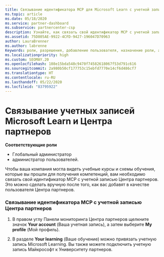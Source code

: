 ```yaml
---
title: Связывание идентификатора MCP для Microsoft Learn с учетной записью Центра партнеров
ms.topic: article
ms.date: 05/18/2020
ms.service: partner-dashboard
ms.subservice: partnercenter-csp
description: Узнайте, как связать свой идентификатор MCP с учетной записью Центра партнеров, чтобы ваша компания могла видеть учебные курсы и схемы обучения, которые вы прошли для получения компетенций.
ms.assetid: 75D805AE-9922-4CFD-9427-196047D70963
author: LauraBrenner
ms.author: labrenne
Keywords: роли, разрешения, добавление пользователя, назначение роли, администратор, агент, идентификатор MCP, Microsoft Learn
ms.localizationpriority: high
ms.custom: SEOMAY.20
ms.openlocfilehash: 108e15bda548c9470f74582618067f53d791c616
ms.sourcegitcommit: 2a980b50cf177753c15ebfd7770e14cf6d486cf7
ms.translationtype: HT
ms.contentlocale: ru-RU
ms.lasthandoff: 05/22/2020
ms.locfileid: "83795922"
---
```

# <a name="associate-your-microsoft-learn-account-to-your-partner-center-account"></a>Связывание учетных записей Microsoft Learn и Центра партнеров

**Соответствующие роли**

- Глобальный администратор
- администратор пользователей.

Чтобы ваша компания могла видеть учебные курсы и схемы обучения, которые вы прошли для получения компетенций, вам необходимо связать свой идентификатор MCP с учетной записью Центра партнеров. Это можно сделать вручную после того, как вас добавят в качестве пользователя Центра партнеров.

### <a name="how-to-associate-your-mcp-id-to-your-partner-center-account"></a>Связывание идентификатора MCP с учетной записью Центра партнеров

1. В правом углу Панели мониторинга Центра партнеров щелкните значок **Your account** (Ваша учетная запись), а затем выберите **My profile** (Мой профиль).

2. В разделе **Your learning** (Ваше обучение) можно привязать учетную запись Microsoft Learning. Вы также можете подключить учетную запись Майкрософт к Университету партнеров.
